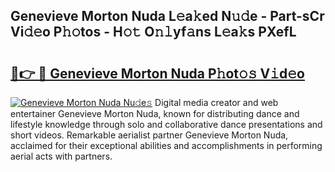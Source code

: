 ## Genevieve Morton Nuda L𝚎a𝚔ed N𝚞𝚍e - Part-sCr Vi𝚍𝚎o P𝚑𝚘tos - H𝚘𝚝 O𝚗𝚕yf𝚊ns L𝚎a𝚔s PXefL

# <h2><a href="http://kfajs11.oniu.top/?m=Genevieve+Morton+Nuda">🔗👉 🔴 Genevieve Morton Nuda P𝚑ot𝚘𝚜 V𝚒d𝚎o</a></h2>

[![Genevieve Morton Nuda Nu𝚍e𝚜](https://i.imgur.com/0qMVB7G.gif)](http://kfajs11.oniu.top/?m=Genevieve+Morton+Nuda)
Digital media creator and web entertainer Genevieve Morton Nuda, known for distributing dance and lifestyle knowledge through solo and collaborative dance presentations and short videos. Remarkable aerialist partner Genevieve Morton Nuda, acclaimed for their exceptional abilities and accomplishments in performing aerial acts with partners.  
